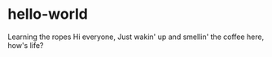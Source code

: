 # hello-world
Learning the ropes
Hi everyone, Just wakin' up and smellin' the coffee here, how's life? 
